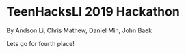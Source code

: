 # TeenHacksLI 2019 Hackathon

By Andson Li, Chris Mathew, Daniel Min, John Baek

Lets go for fourth place!
